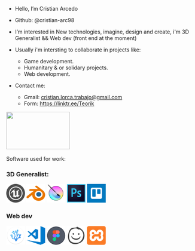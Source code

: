 - Hello, I’m Cristian Arcedo
- Github: @cristian-arc98

- I’m interested in New technologies, imagine, design and create, i'm 3D Generalist && Web dev (front end at the moment)

- Usually i'm intersting to collaborate in projects like:
   + Game development.
   + Humanitary & or solidary projects.
   + Web development.

- Contact me:
   + Gmail: cristian.lorca.trabajo@gmail.com
   + Form: https://linktr.ee/Teorik

<img src="https://1000marcas.net/wp-content/uploads/2020/03/logo-united-nations.png" width="170" height="100" />

Software used for work: 
<!-- -->
<h3>3D Generalist:</h3>
<div>
<img src="./readme_content/ue.png" title="Unreal Engine" width="50" height="50" />
<img src="./readme_content/blender.png" title="Blender" width="50" height="50" />
<img src="./readme_content/krita.png" title="Krita" width="50" height="50" />
<img src="./readme_content/photoshop.png" title="Photoshop" width="50" height="50" />
<img src="./readme_content/trello.png" title="Trello" width="50" height="50" />
</div>

<div>
<h3>Web dev</h3>
<img src="./readme_content/vscodium.png" title="VSCodium" width="50" height="50" />
<img src="./readme_content/vscode.png" title="VSCode" width="50" height="50" />
<img src="./readme_content/figma.png" title="Figma" width="50" height="50" />
<img src="./readme_content/balsamiq.png" title="Balsamiq" width="50" height="50" />
<img src="./readme_content/xampp.png" title="Xampp" width="50" height="50" />
</div>
<!---
cristian-arc98/cristian-arc98 is a ✨ special ✨ repository because its `README.md` (this file) appears on your GitHub profile.
You can click the Preview link to take a look at your changes.
--->
